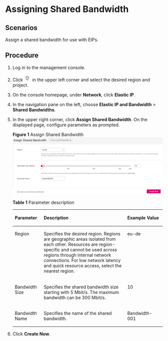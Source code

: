 # Assigning Shared Bandwidth<a name="bandwidth_0003"></a>

## Scenarios<a name="en-us_topic_0118499046_section15598193716333"></a>

Assign a shared bandwidth for use with EIPs.

## Procedure<a name="en-us_topic_0118499046_section1642012259343"></a>

1.  Log in to the management console.
2.  Click  ![](figures/icon-region.png)  in the upper left corner and select the desired region and project.
3.  On the console homepage, under  **Network**, click  **Elastic IP**.
4.  In the navigation pane on the left, choose  **Elastic IP and Bandwidth**  \>  **Shared Bandwidths**.
5.  In the upper right corner, click  **Assign Shared Bandwidth**. On the displayed page, configure parameters as prompted.

    **Figure  1**  Assign Shared Bandwidth<a name="en-us_topic_0118499046_fig113260411610"></a>  
    ![](figures/assign-shared-bandwidth.png "assign-shared-bandwidth")

    **Table  1**  Parameter description

    <a name="en-us_topic_0118499046_table66172324012"></a>
    <table><thead align="left"><tr id="en-us_topic_0118499046_row961717321403"><th class="cellrowborder" valign="top" width="19.24%" id="mcps1.2.4.1.1"><p id="en-us_topic_0118499046_p96014321509"><a name="en-us_topic_0118499046_p96014321509"></a><a name="en-us_topic_0118499046_p96014321509"></a><strong id="en-us_topic_0118499046_b842352706143750"><a name="en-us_topic_0118499046_b842352706143750"></a><a name="en-us_topic_0118499046_b842352706143750"></a>Parameter</strong></p>
    </th>
    <th class="cellrowborder" valign="top" width="55.7%" id="mcps1.2.4.1.2"><p id="en-us_topic_0118499046_p14617123219015"><a name="en-us_topic_0118499046_p14617123219015"></a><a name="en-us_topic_0118499046_p14617123219015"></a><strong id="en-us_topic_0118499046_b842352706222458"><a name="en-us_topic_0118499046_b842352706222458"></a><a name="en-us_topic_0118499046_b842352706222458"></a>Description</strong></p>
    </th>
    <th class="cellrowborder" valign="top" width="25.06%" id="mcps1.2.4.1.3"><p id="en-us_topic_0118499046_p1761714321014"><a name="en-us_topic_0118499046_p1761714321014"></a><a name="en-us_topic_0118499046_p1761714321014"></a><strong id="en-us_topic_0118499046_b842352706225749"><a name="en-us_topic_0118499046_b842352706225749"></a><a name="en-us_topic_0118499046_b842352706225749"></a>Example Value</strong></p>
    </th>
    </tr>
    </thead>
    <tbody><tr id="en-us_topic_0118499046_row1561719325016"><td class="cellrowborder" valign="top" width="19.24%" headers="mcps1.2.4.1.1 "><p id="en-us_topic_0118499046_p36172321508"><a name="en-us_topic_0118499046_p36172321508"></a><a name="en-us_topic_0118499046_p36172321508"></a>Region</p>
    </td>
    <td class="cellrowborder" valign="top" width="55.7%" headers="mcps1.2.4.1.2 "><p id="en-us_topic_0118499046_p1361719321701"><a name="en-us_topic_0118499046_p1361719321701"></a><a name="en-us_topic_0118499046_p1361719321701"></a>Specifies the desired region. Regions are geographic areas isolated from each other. Resources are region-specific and cannot be used across regions through internal network connections. For low network latency and quick resource access, select the nearest region.</p>
    </td>
    <td class="cellrowborder" valign="top" width="25.06%" headers="mcps1.2.4.1.3 "><p id="en-us_topic_0118499046_p761715329014"><a name="en-us_topic_0118499046_p761715329014"></a><a name="en-us_topic_0118499046_p761715329014"></a>eu-de</p>
    </td>
    </tr>
    <tr id="en-us_topic_0118499046_row46178321702"><td class="cellrowborder" valign="top" width="19.24%" headers="mcps1.2.4.1.1 "><p id="en-us_topic_0118499046_p36179321106"><a name="en-us_topic_0118499046_p36179321106"></a><a name="en-us_topic_0118499046_p36179321106"></a>Bandwidth Size</p>
    </td>
    <td class="cellrowborder" valign="top" width="55.7%" headers="mcps1.2.4.1.2 "><p id="en-us_topic_0118499046_p861718321503"><a name="en-us_topic_0118499046_p861718321503"></a><a name="en-us_topic_0118499046_p861718321503"></a>Specifies the shared bandwidth size starting with 5 Mbit/s. The maximum bandwidth can be 300 Mbit/s.</p>
    </td>
    <td class="cellrowborder" valign="top" width="25.06%" headers="mcps1.2.4.1.3 "><p id="en-us_topic_0118499046_p96174321306"><a name="en-us_topic_0118499046_p96174321306"></a><a name="en-us_topic_0118499046_p96174321306"></a>10</p>
    </td>
    </tr>
    <tr id="en-us_topic_0118499046_row11956314313"><td class="cellrowborder" valign="top" width="19.24%" headers="mcps1.2.4.1.1 "><p id="en-us_topic_0118499046_p979514329312"><a name="en-us_topic_0118499046_p979514329312"></a><a name="en-us_topic_0118499046_p979514329312"></a>Bandwidth Name</p>
    </td>
    <td class="cellrowborder" valign="top" width="55.7%" headers="mcps1.2.4.1.2 "><p id="en-us_topic_0118499046_p479512322316"><a name="en-us_topic_0118499046_p479512322316"></a><a name="en-us_topic_0118499046_p479512322316"></a>Specifies the name of the shared bandwidth.</p>
    </td>
    <td class="cellrowborder" valign="top" width="25.06%" headers="mcps1.2.4.1.3 "><p id="en-us_topic_0118499046_p779619321039"><a name="en-us_topic_0118499046_p779619321039"></a><a name="en-us_topic_0118499046_p779619321039"></a>Bandwidth-001</p>
    </td>
    </tr>
    </tbody>
    </table>

6.  Click  **Create Now**.


